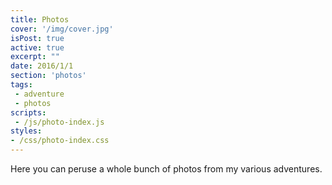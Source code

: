 ```yaml
---
title: Photos
cover: '/img/cover.jpg'
isPost: true
active: true
excerpt: ""
date: 2016/1/1
section: 'photos'
tags:
 - adventure
 - photos
scripts:
 - /js/photo-index.js
styles:
- /css/photo-index.css
---
```


Here you can peruse a whole bunch of photos from my various adventures.

